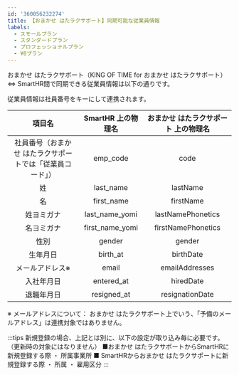 ```yaml
---
id: '360056232274'
title: 【おまかせ はたラクサポート】同期可能な従業員情報
labels:
  - スモールプラン
  - スタンダードプラン
  - プロフェッショナルプラン
  - ¥0プラン
---
```

おまかせ はたラクサポート（KING OF TIME for おまかせ はたラクサポート） ⇔ SmartHR間で同期できる従業員情報は以下の通りです。

従業員情報は社員番号をキーにして連携されます。

| 項目名 | SmartHR 上の物理名 | おまかせ はたラクサポート 上の物理名 |
| :-: | :-: | :-: |
|   社員番号（おまかせ はたラクサポートでは「従業員コード」）   | emp\_code | code |
| 姓 | last\_name | lastName |
| 名 | first\_name | firstName |
| 姓ヨミガナ | last\_name\_yomi | lastNamePhonetics |
| 名ヨミガナ | first\_name\_yomi | firstNamePhonetics |
| 性別 | gender | gender |
| 生年月日 | birth\_at | birthDate |
| メールアドレス※ | email | emailAddresses |
| 入社年月日 | entered\_at | hiredDate |
| 退職年月日 | resigned\_at | resignationDate |

※ メールアドレスについて： おまかせ はたラクサポート上でいう、「予備のメールアドレス」は連携対象ではありません。

:::tips
新規登録の場合、上記とは別に、以下の設定が取り込み毎に必要です。
（更新時の対象にはなりません）
■おまかせ はたラクサポートからSmartHRに新規登録する際
・ 所属事業所
■ SmartHRからおまかせ はたラクサポートに新規登録する際
・ 所属
・ 雇用区分
:::
